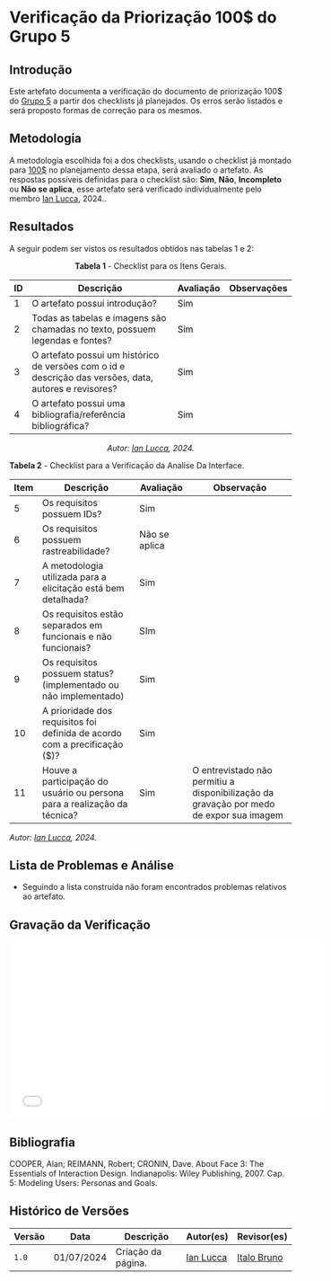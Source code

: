 # Verificação da Priorização 100$ do Grupo 5

## Introdução

Este artefato documenta a verificação do documento de priorização 100$ do [Grupo 5](https://requisitos-de-software.github.io/2024.1-Sinesp_Cidadao/) a partir dos checklists já planejados. Os erros serão listados e será proposto formas de correção para os mesmos.


## Metodologia

A metodologia escolhida foi a dos checklists, usando o checklist já montado para [100$](docs/Verificacao/Grupo5/entrega2/planejamento_entr_2.m) no planejamento dessa etapa, será avaliado o artefato. As respostas possíveis definidas para o checklist são:
**Sim**, **Não**, **Incompleto** ou **Não se aplica**, esse artefato será verificado individualmente pelo membro  [Ian Lucca](https://github.com/IanLucca12), 2024..



## Resultados

A seguir podem ser vistos os resultados obtidos nas tabelas 1 e 2: 

<center>

**Tabela 1** - Checklist para os Itens Gerais.

| ID  | Descrição                                                                                              | Avaliação | Observações |
| --- | ------------------------------------------------------------------------------------------------------ | --------- | ----------- |
| 1   | O artefato possui introdução?                                                                          |   Sim        |             |
| 2   | Todas as tabelas e imagens são chamadas no texto, possuem legendas e fontes?                                      |  Sim         |             |
| 3   | O artefato possui um histórico de versões com o id e descrição das versões, data, autores e revisores? |   Sim        |             |
| 4   |     O artefato possui uma bibliografia/referência bibliográfica?                            |   Sim        |             |

_Autor: [Ian Lucca](https://github.com/IanLucca12), 2024._


</center>



**Tabela 2** - Checklist para a Verificação da Analise Da Interface.

| Item   | Descrição                                                                                                                         | Avaliação  | Observação |
| ----- | --------------------------------------------------------------------------------------------------------------------------------- | --------- | ---------- |
| 5 |   Os requisitos possuem IDs?  | Sim
| 6 |Os requisitos possuem rastreabilidade?|    Não se aplica          |       |            |
| 7 |A metodologia utilizada para a elicitação está bem detalhada?|      Sim    |            |
| 8 |Os requisitos estão separados em funcionais e não funcionais?|     SIm     |            |
| 9 |Os requisitos possuem status? (implementado ou não implementado) |     Sim     |            |
| 10 |A prioridade dos requisitos foi definida de acordo com a precificação ($)?|     Sim     |            |
| 11 |Houve a participação do usuário ou persona para a realização da técnica? |    Sim      |   O entrevistado não permitiu a disponibilização da gravação por medo de expor sua imagem         |

_Autor: [Ian Lucca](https://github.com/IanLucca12), 2024._

</center>



## Lista de Problemas e Análise 

- Seguindo a lista construída não foram encontrados problemas relativos ao artefato.

## Gravação da Verificação 
<iframe width="560" height="315" src="xxxxx" title="YouTube video player" frameborder="0" allow="accelerometer; autoplay; clipboard-write; encrypted-media; gyroscope; picture-in-picture; web-share" referrerpolicy="strict-origin-when-cross-origin" allowfullscreen></iframe>


## Bibliografia


COOPER, Alan; REIMANN, Robert; CRONIN, Dave. About Face 3: The Essentials of Interaction Design. Indianapolis: Wiley Publishing, 2007. Cap. 5: Modeling Users: Personas and Goals.


## Histórico de Versões

| Versão | Data       | Descrição                                   | Autor(es)                                        | Revisor(es)                                      |
| ------ | ---------- | ------------------------------------------- | ------------------------------------------------ | ------------------------------------------------ |
| `1.0`  | 01/07/2024 | Criação da página.                          | [Ian Lucca](https://github.com/IanLucca12) | [Italo Bruno](https://github.com/Italobrunom) |

